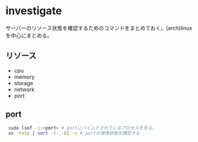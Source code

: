# investigate

サーバーのリソース状態を確認するためのコマンドをまとめておく。(arch)linuxを中心にまとめる。

## リソース

- cpu
- memory
- storage
- network
- port

## port

```sh
 sudo lsof -i:<port> # portにバインドされているプロセスを見る。
 ss -tnlp | sort -t: -k2 -n # portの使用状態を確認する
```





